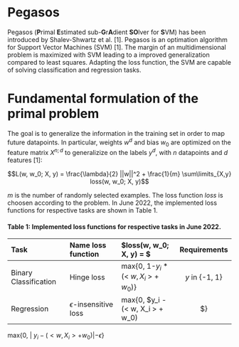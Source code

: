 # Pegasos
Pegasos (**P**rimal **E**stimated sub-**G**r**A**dient **SO**lver for **S**VM) has been introduced by Shalev-Shwartz et al. [1]. Pegasos is an optimation algorithm for Support Vector Machines (SVM) [1]. The margin of an multidimensional problem is maximized with SVM leading to a improved generalization compared to least squares.  Adapting the loss function, the SVM are capable of solving classification and regression tasks.

# Fundamental formulation of the primal problem

The goal is to generalize the information in the training set in order to map future datapoints. In particular, weights $w^d$ and bias $w_0$ are optimized on the feature matrix $X^{n; d}$ to generalizize on the labels $y^d$, with $n$ datapoints and $d$ features [1]:

$$L(w, w_0; X, y) =  \frac{\lambda}{2} ||w||^2 +  \frac{1}{m} \sum\limits_{X,y} loss(w, w_0; X, y)$$

$m$ is the number of randomly selected examples. The loss function $loss$ is choosen according to the problem. In June 2022, the implemented loss functions for respective tasks are shown in Table 1.

#### Table 1: Implemented loss functions for respective tasks in June 2022.

| Task | Name loss function | $loss(w, w_0; X, y) = $ | Requirements |
|:--------------|:-------------|:----------------|:-------------:|
|Binary Classification       |Hinge loss       | max{0, 1-$y_i$ * (< $w, X_i$ > + $w_0$)}        | $y$ in {-1, 1}       |
|Regression       | $\epsilon$-insensitive loss      | max{0,  $y_i - (< w, X_i > + w_0) | $}       | -   |

max{0, | $y_i - (< w, X_i > + w_0) | - \epsilon$} 
